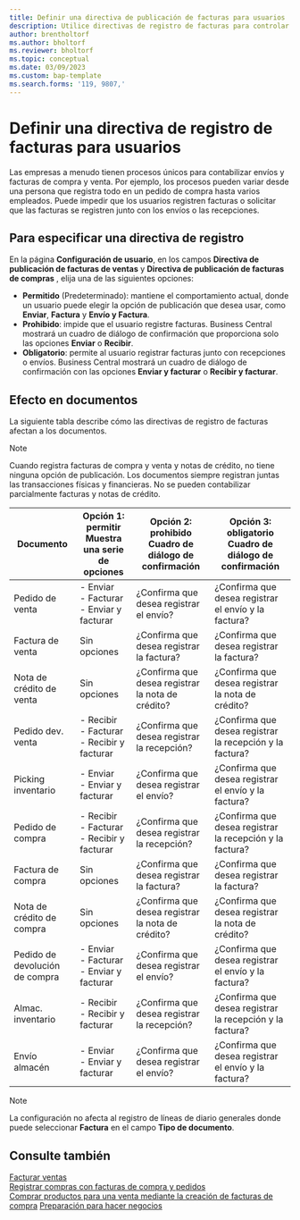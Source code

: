 ```yaml
---
title: Definir una directiva de publicación de facturas para usuarios
description: Utilice directivas de registro de facturas para controlar si un usuario puede registrar facturas de compra y venta.
author: brentholtorf
ms.author: bholtorf
ms.reviewer: bholtorf
ms.topic: conceptual
ms.date: 03/09/2023
ms.custom: bap-template
ms.search.forms: '119, 9807,'
---
```


# <a name="define-an-invoice-posting-policy-for-users"></a>Definir una directiva de registro de facturas para usuarios

Las empresas a menudo tienen procesos únicos para contabilizar envíos y facturas de compra y venta. Por ejemplo, los procesos pueden variar desde una persona que registra todo en un pedido de compra hasta varios empleados. Puede impedir que los usuarios registren facturas o solicitar que las facturas se registren junto con los envíos o las recepciones.

## <a name="to-specify-a-posting-policy"></a>Para especificar una directiva de registro

En la página **Configuración de usuario**, en los campos **Directiva de publicación de facturas de ventas** y **Directiva de publicación de facturas de compras** , elija una de las siguientes opciones:

* **Permitido** (Predeterminado): mantiene el comportamiento actual, donde un usuario puede elegir la opción de publicación que desea usar, como **Enviar**, **Factura** y **Envío y Factura**. 
* **Prohibido**: impide que el usuario registre facturas. Business Central mostrará un cuadro de diálogo de confirmación que proporciona solo las opciones **Enviar** o **Recibir**.
* **Obligatorio**: permite al usuario registrar facturas junto con recepciones o envíos. Business Central mostrará un cuadro de diálogo de confirmación con las opciones **Enviar y facturar** o **Recibir y facturar**.

## <a name="effect-on-documents"></a>Efecto en documentos

La siguiente tabla describe cómo las directivas de registro de facturas afectan a los documentos.

> [!NOTE]
> Cuando registra facturas de compra y venta y notas de crédito, no tiene ninguna opción de publicación. Los documentos siempre registran juntas las transacciones físicas y financieras. No se pueden contabilizar parcialmente facturas y notas de crédito.

|Documento | Opción 1: permitir <br>Muestra una serie de opciones| Opción 2: prohibido <br>Cuadro de diálogo de confirmación | Opción 3: obligatorio <br>Cuadro de diálogo de confirmación|
|--|--|--|--|
|Pedido de venta |- Enviar <br>- Facturar <br>- Enviar y facturar |¿Confirma que desea registrar el envío? |¿Confirma que desea registrar el envío y la factura?|
|Factura de venta|Sin opciones|¿Confirma que desea registrar la factura?|¿Confirma que desea registrar la factura?|
|Nota de crédito de venta|Sin opciones|¿Confirma que desea registrar la nota de crédito?|¿Confirma que desea registrar la nota de crédito?|
|Pedido dev. venta |- Recibir <br>- Facturar <br>- Recibir y facturar |¿Confirma que desea registrar la recepción? |¿Confirma que desea registrar la recepción y la factura?|
|Picking inventario |- Enviar <br>- Enviar y facturar |¿Confirma que desea registrar el envío? |¿Confirma que desea registrar el envío y la factura?|
|Pedido de compra |- Recibir <br>- Facturar <br>- Recibir y facturar |¿Confirma que desea registrar la recepción? |¿Confirma que desea registrar la recepción y la factura?|
|Factura de compra|Sin opciones|¿Confirma que desea registrar la factura?|¿Confirma que desea registrar la factura?|
|Nota de crédito de compra|Sin opciones|¿Confirma que desea registrar la nota de crédito?|¿Confirma que desea registrar la nota de crédito?|
|Pedido de devolución de compra |- Enviar <br>- Facturar <br>- Enviar y facturar |¿Confirma que desea registrar el envío? |¿Confirma que desea registrar el envío y la factura?|
|Almac. inventario |- Recibir <br>- Recibir y facturar |¿Confirma que desea registrar la recepción? |¿Confirma que desea registrar la recepción y la factura?|
|Envío almacén |- Enviar <br>- Enviar y facturar | ¿Confirma que desea registrar el envío? |¿Confirma que desea registrar el envío y la factura?|

   > [!Note]
   > La configuración no afecta al registro de líneas de diario generales donde puede seleccionar **Factura** en el campo **Tipo de documento**.

## <a name="see-also"></a>Consulte también

[Facturar ventas](sales-how-invoice-sales.md)  
[Registrar compras con facturas de compra y pedidos](purchasing-how-record-purchases.md)  
[Comprar productos para una venta mediante la creación de facturas de compra](purchasing-how-purchase-products-sale.md)
[Preparación para hacer negocios](ui-get-ready-business.md)  
